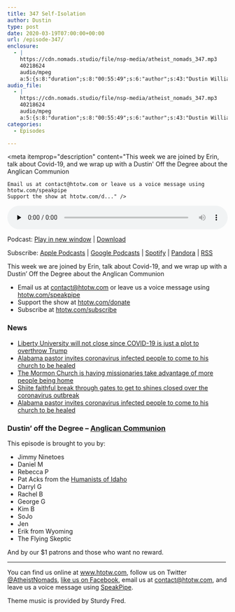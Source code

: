 ```yaml
---
title: 347 Self-Isolation
author: Dustin
type: post
date: 2020-03-19T07:00:00+00:00
url: /episode-347/
enclosure:
  - |
    https://cdn.nomads.studio/file/nsp-media/atheist_nomads_347.mp3
    40218624
    audio/mpeg
    a:5:{s:8:"duration";s:8:"00:55:49";s:6:"author";s:43:"Dustin Williams, Lauren Studley, Erin Riley";s:8:"explicit";s:1:"1";s:13:"episode_title";s:14:"Self-Isolation";s:10:"episode_no";s:3:"347";}
audio_file:
  - |
    https://cdn.nomads.studio/file/nsp-media/atheist_nomads_347.mp3
    40218624
    audio/mpeg
    a:5:{s:8:"duration";s:8:"00:55:49";s:6:"author";s:43:"Dustin Williams, Lauren Studley, Erin Riley";s:8:"explicit";s:1:"1";s:13:"episode_title";s:14:"Self-Isolation";s:10:"episode_no";s:3:"347";}
categories:
  - Episodes

---
```

<div itemscope itemtype="http://schema.org/AudioObject">
  <meta itemprop="name" content="347 Self-Isolation" />
  
  <meta itemprop="uploadDate" content="2020-03-19T01:00:00-06:00" />
  
  <meta itemprop="encodingFormat" content="audio/mpeg" />
  
  <meta itemprop="duration" content="PT55M49S" />
  
  <meta itemprop="description" content="This week we are joined by Erin, talk about Covid-19, and we wrap up with a Dustin' Off the Degree about the Anglican Communion



 	Email us at contact@htotw.com or leave us a voice message using htotw.com/speakpipe
 	Support the show at htotw.com/d..." />
  
  <meta itemprop="contentUrl" content="https://dts.podtrac.com/redirect.mp3/cdn.nomads.studio/file/nsp-media/atheist_nomads_347.mp3" />
  
  <meta itemprop="contentSize" content="38.4" />
  </p> 
  
  <div class="powerpress_player" id="powerpress_player_8610">
    <audio class="wp-audio-shortcode" id="audio-4279-354" preload="none" style="width: 100%;" controls="controls"><source type="audio/mpeg" src="https://dts.podtrac.com/redirect.mp3/cdn.nomads.studio/file/nsp-media/atheist_nomads_347.mp3?_=354" /><a href="https://dts.podtrac.com/redirect.mp3/cdn.nomads.studio/file/nsp-media/atheist_nomads_347.mp3">https://dts.podtrac.com/redirect.mp3/cdn.nomads.studio/file/nsp-media/atheist_nomads_347.mp3</a></audio>
  </div>
</div>

<p class="powerpress_links powerpress_links_mp3">
  Podcast: <a href="https://dts.podtrac.com/redirect.mp3/cdn.nomads.studio/file/nsp-media/atheist_nomads_347.mp3" class="powerpress_link_pinw" target="_blank" title="Play in new window" onclick="return powerpress_pinw('https://htotw.com/?powerpress_pinw=4279-podcast');" rel="nofollow">Play in new window</a> | <a href="https://dts.podtrac.com/redirect.mp3/cdn.nomads.studio/file/nsp-media/atheist_nomads_347.mp3" class="powerpress_link_d" title="Download" rel="nofollow" download="atheist_nomads_347.mp3">Download</a>
</p>

<p class="powerpress_links powerpress_subscribe_links">
  Subscribe: <a href="https://podcasts.apple.com/us/podcast/humanists-take-on-the-world/id530050098?mt=2&ls=1" class="powerpress_link_subscribe powerpress_link_subscribe_itunes" target="_blank" title="Subscribe on Apple Podcasts" rel="nofollow">Apple Podcasts</a> | <a href="https://www.google.com/podcasts?feed=aHR0cDovL2F0aGVpc3Rub21hZHMubGlic3luLmNvbS9yc3M%3D" class="powerpress_link_subscribe powerpress_link_subscribe_googleplay" target="_blank" title="Subscribe on Google Podcasts" rel="nofollow">Google Podcasts</a> | <a href="https://open.spotify.com/show/3LzK2xZGike6Tc1GEMtMbr?si=LieN9SNuTpq96smuaUsH8A" class="powerpress_link_subscribe powerpress_link_subscribe_spotify" target="_blank" title="Subscribe on Spotify" rel="nofollow">Spotify</a> | <a href="https://www.pandora.com/podcast/atheist-nomads/PC:10122?corr=62071012&part=ug" class="powerpress_link_subscribe powerpress_link_subscribe_pandora" target="_blank" title="Subscribe on Pandora" rel="nofollow">Pandora</a> | <a href="https://htotw.com/feed/podcast/" class="powerpress_link_subscribe powerpress_link_subscribe_rss" target="_blank" title="Subscribe via RSS" rel="nofollow">RSS</a>
</p>

This week we are joined by Erin, talk about Covid-19, and we wrap up with a Dustin&#8217; Off the Degree about the Anglican Communion

<!--more-->

  * Email us at <a href="mailto:contact@htotw.com” target=" rel="noopener noreferrer">contact@htotw.com</a> or leave us a voice message using <a href="https://htotw.com/speakpipe" target="_blank" rel="noopener noreferrer">htotw.com/speakpipe</a>
  * Support the show at <a href="https://htotw.com/donate" target="_blank" rel="noopener noreferrer">htotw.com/donate</a>
  * Subscribe at <a href="https://htotw.com/subscribe" target="_blank" rel="noopener noreferrer">htotw.com/subscribe</a>

### News

  * <a href="https://friendlyatheist.patheos.com/2020/03/15/falwell-wont-close-liberty-u-says-covid-19-is-just-an-attempt-to-get-trump/" target="_blank" rel="noopener noreferrer">Liberty University will not close since COVID-19 is just a plot to overthrow Trump</a>
  * <a href="https://www.bamapolitics.com/51007/boaz-al-pastor-invites-coronavirus-infected-to-service/" target="_blank" rel="noopener noreferrer">Alabama pastor invites coronavirus infected people to come to his church to be healed</a>
  * <a href="https://www.mormonstories.org/podcast/mormon-church-please-quarantine-your-missionaries-patriarchs-members-etc-from-covid-10-coronavirus-they-are-not-safe-and-they-could-become-carriers/" target="_blank" rel="noopener noreferrer">The Mormon Church is having missionaries take advantage of more people being home</a>
  * <a href="https://time.com/5804546/iran-shiite-storm-coronavirus/" target="_blank" rel="noopener noreferrer">Shiite faithful break through gates to get to shines closed over the coronavirus outbreak</a>
  * <a href="https://www.bamapolitics.com/51007/boaz-al-pastor-invites-coronavirus-infected-to-service/" target="_blank" rel="noopener noreferrer">Alabama pastor invites coronavirus infected people to come to his church to be healed</a>

### Dustin&#8217; off the Degree &#8211; <a href="https://www.adherents.com/adh_rb.html" target="_blank" rel="noopener noreferrer">Anglican Communion</a>

This episode is brought to you by:

  * Jimmy Ninetoes
  * Daniel M
  * Rebecca P
  * Pat Acks from the <a href="https://www.humanistsofidaho.org" target="_blank" rel="noopener noreferrer">Humanists of Idaho</a>
  * Darryl G
  * Rachel B
  * George G
  * Kim B
  * SoJo
  * Jen
  * Erik from Wyoming
  * The Flying Skeptic

And by our $1 patrons and those who want no reward.

<hr width="500" />

You can find us online at <a href="https://www.htotw.com/" target="_blank" rel="noopener noreferrer">www.htotw.com</a>, follow us on Twitter <a href="https://twitter.com/AtheistNomads" target="_blank" rel="noopener noreferrer">@AtheistNomads</a>, <a href="https://htotw.com/facebook" target="_blank" rel="noopener noreferrer">like us on Facebook</a>, email us at <contact@htotw.com>, and leave us a voice message using <a href="https://htotw.com/speakpipe" target="_blank" rel="noopener noreferrer">SpeakPipe</a>.

Theme music is provided by Sturdy Fred.